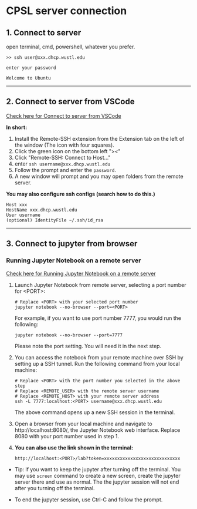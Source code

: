 # CPSL server connection
## 1. Connect to server
open terminal, cmd, powershell, whatever you prefer.
```
>> ssh user@xxx.dhcp.wustl.edu

enter your password

Welcome to Ubuntu
```

--------------------------------------

## 2. Connect to server from VSCode
[Check here for Connect to server from VSCode](https://code.visualstudio.com/docs/remote/ssh)

**In short:**
1. Install the Remote-SSH extension from the Extension tab on the left of the window (The icon with four squares).
2. Click the green icon on the bottom left "><"
3. Click "Remote-SSH: Connect to Host..."
4. enter `ssh username@xxx.dhcp.wustl.edu`
5. Follow the prompt and enter the `password`.
6. A new window will prompt and you may open folders from the remote server.

**You may also configure ssh configs (search how to do this.)**
```
Host xxx
HostName xxx.dhcp.wustl.edu
User username
(optional) IdentityFile ~/.ssh/id_rsa
```

--------------------------------------

## 3. Connect to jupyter from browser
### Running Jupyter Notebook on a remote server
[Check here for Running Jupyter Notebook on a remote server](https://docs.anaconda.com/anaconda/user-guide/tasks/remote-jupyter-notebook/)

1. Launch Jupyter Notebook from remote server, selecting a port number for \<PORT>:
    ```
    # Replace <PORT> with your selected port number
    jupyter notebook --no-browser --port=<PORT>
    ```
    For example, if you want to use port number 7777, you would run the following:

    `jupyter notebook --no-browser --port=7777`

    Please note the port setting. You will need it in the next step.

2. You can access the notebook from your remote machine over SSH by setting up a SSH tunnel. Run the following command from your local machine:
    ```
    # Replace <PORT> with the port number you selected in the above step
    # Replace <REMOTE_USER> with the remote server username
    # Replace <REMOTE_HOST> with your remote server address
    ssh -L 7777:localhost:<PORT> username@xxx.dhcp.wustl.edu
    ```
    The above command opens up a new SSH session in the terminal.

3. Open a browser from your local machine and navigate to http://localhost:8080/, the Jupyter Notebook web interface. Replace 8080 with your port number used in step 1.

4. **You can also use the link shown in the terminal:**
    ```
    http://localhost:<PORT>/lab?token=xxxxxxxxxxxxxxxxxxxxxxxxxxxxx
    ```

* Tip: if you want to keep the jupyter after turning off the terminal. You may use `screen` command to create a new screen, create the jupyter server there and use as normal. The the jupyter session will not end after you turning off the terminal.

* To end the jupyter session, use Ctrl-C and follow the prompt.